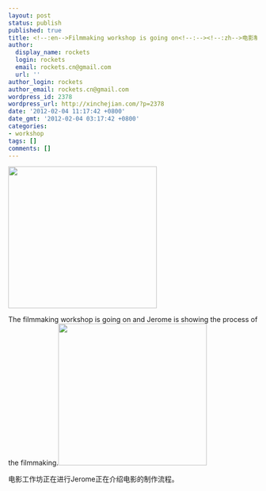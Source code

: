 ```yaml
---
layout: post
status: publish
published: true
title: <!--:en-->Filmmaking workshop is going on<!--:--><!--:zh-->电影制作入门工作坊正在进行<!--:-->
author:
  display_name: rockets
  login: rockets
  email: rockets.cn@gmail.com
  url: ''
author_login: rockets
author_email: rockets.cn@gmail.com
wordpress_id: 2378
wordpress_url: http://xinchejian.com/?p=2378
date: '2012-02-04 11:17:42 +0800'
date_gmt: '2012-02-04 03:17:42 +0800'
categories:
- workshop
tags: []
comments: []
---
```

<p><!--:en--><a href="http://xinchejian.com/2012/02/04/filmmaking-workshop-is-going-on/filmmaking/" rel="attachment wp-att-2379"><img class="alignnone size-medium wp-image-2379" title="filmmaking" src="http://xinchejian.com/wp-content/uploads/2012/02/filmmaking-300x286.jpg" alt="" width="300" height="286" /></a></p>
<p>The filmmaking workshop is going on and Jerome is showing the process of the filmmaking.<!--:--><!--:zh--><a href="http://xinchejian.com/2012/02/04/filmmaking-workshop-is-going-on/filmmaking/" rel="attachment wp-att-2379"><img class="alignnone size-medium wp-image-2379" title="filmmaking" src="http://xinchejian.com/wp-content/uploads/2012/02/filmmaking-300x286.jpg" alt="" width="300" height="286" /></a></p>
<p>电影工作坊正在进行Jerome正在介绍电影的制作流程。</p>
<p>&nbsp;</p>
<p>&nbsp;</p>
<p>&nbsp;</p>
<p>&nbsp;<!--:--></p>
